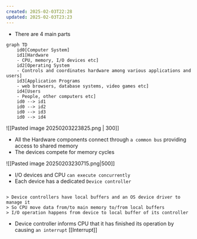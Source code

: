 ```yaml
---
created: 2025-02-03T22:28
updated: 2025-02-03T23:23
---
```

- There are 4 main parts
```mermaid
graph TD
	id0[Computer System]
	id1[Hardware
	- CPU, memory, I/O devices etc]
	id2[Operating System
	- Controls and coordinates hardware among various applications and users]
	id3[Application Programs
	- web browsers, database systems, video games etc]
	id4[Users
	- People, other computers etc]
	id0 --> id1
	id0 --> id2
	id0 --> id3
	id0 --> id4
```

![[Pasted image 20250203223825.png | 300]]

- All the Hardware components connect through `a common bus` providing access to shared memory
- The devices compete for memory cycles

![[Pasted image 20250203230715.png|500]]

* I/O devices and CPU `can execute concurrently`
* Each device has a dedicated `Device controller` 
``` Device-Controller

> Device controllers have local buffers and an OS device driver to manage it
> So CPU move data from/to main memory to/from local buffers
> I/O operation happens from device to local buffer of its controller
```
* Device controller informs CPU that it has finished its operation by causing `an interrupt`
[[Interrupt]]


